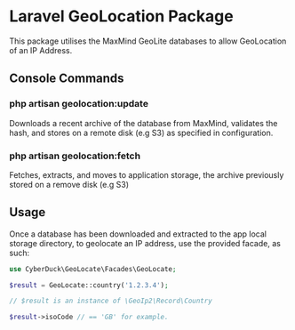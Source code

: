 # Laravel GeoLocation Package

This package utilises the MaxMind GeoLite databases to allow GeoLocation of an IP Address.

## Console Commands

### php artisan geolocation:update

Downloads a recent archive of the database from MaxMind, validates the hash, and stores on a remote disk (e.g S3) as specified in configuration.

### php artisan geolocation:fetch

Fetches, extracts, and moves to application storage, the archive previously stored on a remove disk (e.g S3)

## Usage

Once a database has been downloaded and extracted to the app local storage directory, to geolocate an IP address, use the provided facade, as such:

```php
use CyberDuck\GeoLocate\Facades\GeoLocate;

$result = GeoLocate::country('1.2.3.4');

// $result is an instance of \GeoIp2\Record\Country

$result->isoCode // == 'GB' for example.
```
